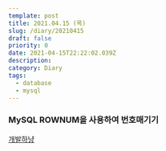```yaml
---
template: post
title: 2021.04.15 (목)
slug: /diary/20210415
draft: false
priority: 0
date: 2021-04-15T22:22:02.039Z
description:
category: Diary
tags:
  - database
  - mysql
---
```


### MySQL ROWNUM을 사용하여 번호매기기

[개발하냥](https://developer-jjun.tistory.com/23)
